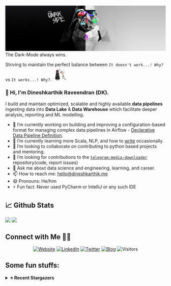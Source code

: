 ![](https://github.com/Dineshkarthik/Dineshkarthik/blob/master/assets/cover.jpg)
The Dark-Mode always wins.

Striving to maintain the perfect balance between `It doesn't work...! Why?` vs `It works...! Why?`. <img src="https://github.com/Dineshkarthik/Dineshkarthik/blob/master/assets/starwars_fight.gif" width="50">


### 👋 Hi, I'm Dineshkarthik Raveendran (DK).

I build and maintain optimized, scalable and highly available **data pipelines** ingesting data into **Data Lake** & **Data Warehouse** which facilitate deeper analysis, reporting and ML modelling.


- 🔭 I’m currently working on building and improving a configuration-based format for managing complex data pipelines in Airflow - [Declarative Data Pipeline Definition](https://www.thoughtworks.com/de/radar/techniques?blipid=202005084).
- 🌱 I’m currently learning more Scala, NLP, and how to [write](https://medium.com/@dineshkarthik.r) occasionally.
- 👯 I’m looking to collaborate on contributing to python based projects and mentoring.
- 🤔 I’m looking for contributions to the [`telegram-media-downloader`](https://github.com/Dineshkarthik/telegram_media_downloader) repository(code, report issues) 
- 💬 Ask me about data science and engineering, learning, and career.
- 📫 How to reach me: [hello@dineshkarthik.me](mailto:hello@dineshkarthik.me)
- 😄 Pronouns: He/him
- ⚡ Fun fact: Never used PyCharm or IntelliJ or any such IDE

## 📈 Github Stats
<img height="180em" src="https://github-readme-stats.vercel.app/api?username=Dineshkarthik&show_icons=true&hide_border=true&&count_private=true&include_all_commits=true" />
<img height="180em" src="https://github-readme-streak-stats.herokuapp.com/?user=Dineshkarthik&hide_border=true" />
  
## Connect with Me 🤝🏻

<p align="center">
<a href="https://dineshkarthik.me"><img alt="Website" src="https://img.shields.io/badge/Website-dineshkarthik.me-blue?style=flat&logo=google-chrome"></a>
<a href="https://www.linkedin.com/in/dineshkarthik-r/"><img alt="LinkedIn" src="https://img.shields.io/badge/LinkedIN-Dineshkarthik%20Raveendran-blue?style=flat&logo=linkedin"></a>
<a href="https://twitter.com/Dineshkarthik_R"><img alt="Twitter" src="https://img.shields.io/badge/Twitter-Dineshkarthik%20R-blue?style=flat&logo=twitter"></a>
<a href="https://medium.com/@dineshkarthik.r"><img alt="Blog" src="https://img.shields.io/badge/Medium-Dineshkarthik%20Raveendran-blue?style=flat&logo=medium"></a>
<img alt="Visitors" src="https://visitor-badge.laobi.icu/badge?page_id=Dineshkarthik">
</p>


## Some fun stuffs:

<details>
  <summary><b>⭐ Recent Stargazers</b></summary>
  <table cellspacing="0" cellpadding="0" style="border: none;">
    <tbody cellspacing="0" cellpadding="0" style="border: none;">
      <tr style="border: none;">
        <td style="border: none">
          <a href="https://github.com/Jasonca2">
            <img
              style="border-radius: 50%;"
              align="left"
              src="https://avatars.githubusercontent.com/u/5758786?u=c9f75bcc326dd4447e45bf3804c2286325868e82&v=4"
              width="96"
              height="65"
            />
          </a>
        </td>
        <td style="border: none">
          <div>
            <a href="https://github.com/Jasonca2">Jason Ahlstrand</a> 
            starred <a href="https://github.com/Dineshkarthik/codility-training">codility-training</a>
          </div>
          <div>
            User Bio: Nothing to 👀 here , no bio...!!
          </div>
        </td>
      </tr>
      <tr style="border: none;">
        <td style="border: none">
          <a href="https://github.com/469277027">
            <img
              style="border-radius: 50%;"
              align="left"
              src="https://avatars.githubusercontent.com/u/15622368?v=4"
              width="96"
              height="65"
            />
          </a>
        </td>
        <td style="border: none">
          <div>
            <a href="https://github.com/469277027">Angel</a> 
            starred <a href="https://github.com/Dineshkarthik/telegram_media_downloader">telegram_media_downloader</a>
          </div>
          <div>
            User Bio: Nothing to 👀 here , no bio...!!
          </div>
        </td>
      </tr>
      <tr style="border: none;">
        <td style="border: none">
          <a href="https://github.com/kimjoonja">
            <img
              style="border-radius: 50%;"
              align="left"
              src="https://avatars.githubusercontent.com/u/35526029?u=07ce53c07e583e08cc735ba97a940bd5e83a501c&v=4"
              width="96"
              height="65"
            />
          </a>
        </td>
        <td style="border: none">
          <div>
            <a href="https://github.com/kimjoonja">김준자 (Kim Joon Ja)</a> 
            starred <a href="https://github.com/Dineshkarthik/Whatsapp-analyzer">Whatsapp-analyzer</a>
          </div>
          <div>
            User Bio: 때로는 인생이 벽돌로 된 무언가로 머리를 치는 것 같다. 하지만 희망을 잃지 마라 (Sometimes life hits you in the head with a brick. Don't lose faith)
          </div>
        </td>
      </tr>
      <tr style="border: none;">
        <td style="border: none">
          <a href="https://github.com/aliiy">
            <img
              style="border-radius: 50%;"
              align="left"
              src="https://avatars.githubusercontent.com/u/35217559?v=4"
              width="96"
              height="65"
            />
          </a>
        </td>
        <td style="border: none">
          <div>
            <a href="https://github.com/aliiy">aliiy</a> 
            starred <a href="https://github.com/Dineshkarthik/telegram_media_downloader">telegram_media_downloader</a>
          </div>
          <div>
            User Bio: Nothing to 👀 here , no bio...!!
          </div>
        </td>
      </tr>
      <tr style="border: none;">
        <td style="border: none">
          <a href="https://github.com/oneisall8955">
            <img
              style="border-radius: 50%;"
              align="left"
              src="https://avatars.githubusercontent.com/u/44989283?u=1f830d737272cc5413043b240d64c50748f892e8&v=4"
              width="96"
              height="65"
            />
          </a>
        </td>
        <td style="border: none">
          <div>
            <a href="https://github.com/oneisall8955">刘志聪</a> 
            starred <a href="https://github.com/Dineshkarthik/telegram_media_downloader">telegram_media_downloader</a>
          </div>
          <div>
            User Bio: keep coding,keep loving.
          </div>
        </td>
      </tr>
      <tr style="border: none;">
        <td style="border: none">
          <a href="https://github.com/Sarvesh-Kesharwani">
            <img
              style="border-radius: 50%;"
              align="left"
              src="https://avatars.githubusercontent.com/u/22115102?u=908e725a3a57b1baa8a3be73cdb75a94515f7650&v=4"
              width="96"
              height="65"
            />
          </a>
        </td>
        <td style="border: none">
          <div>
            <a href="https://github.com/Sarvesh-Kesharwani">Sarvesh Kesharwani</a> 
            starred <a href="https://github.com/Dineshkarthik/telegram_media_downloader">telegram_media_downloader</a>
          </div>
          <div>
            User Bio: Machine Learning Engineer,
Well versed with sklearn and tensorflow, exploring keras and ivy.
          </div>
        </td>
      </tr>
      <tr style="border: none;">
        <td style="border: none">
          <a href="https://github.com/swhz">
            <img
              style="border-radius: 50%;"
              align="left"
              src="https://avatars.githubusercontent.com/u/20467764?u=4621b9169277f04b9fa15338a3be3966088ff2ca&v=4"
              width="96"
              height="65"
            />
          </a>
        </td>
        <td style="border: none">
          <div>
            <a href="https://github.com/swhz">swhz</a> 
            starred <a href="https://github.com/Dineshkarthik/telegram_media_downloader">telegram_media_downloader</a>
          </div>
          <div>
            User Bio: 热爱互联网，喜欢编程，前端开发者
          </div>
        </td>
      </tr>
      <tr style="border: none;">
        <td style="border: none">
          <a href="https://github.com/ayaz-z">
            <img
              style="border-radius: 50%;"
              align="left"
              src="https://avatars.githubusercontent.com/u/13221522?u=18d33000b77171f2dc3c2ddb5c8767b2786a52e1&v=4"
              width="96"
              height="65"
            />
          </a>
        </td>
        <td style="border: none">
          <div>
            <a href="https://github.com/ayaz-z">Eugene Dobrodeev</a> 
            starred <a href="https://github.com/Dineshkarthik/telegram_media_downloader">telegram_media_downloader</a>
          </div>
          <div>
            User Bio: make sense? good
          </div>
        </td>
      </tr>
      <tr style="border: none;">
        <td style="border: none">
          <a href="https://github.com/AmeSpiceYu">
            <img
              style="border-radius: 50%;"
              align="left"
              src="https://avatars.githubusercontent.com/u/88890267?v=4"
              width="96"
              height="65"
            />
          </a>
        </td>
        <td style="border: none">
          <div>
            <a href="https://github.com/AmeSpiceYu">AmeSpiceYu</a> 
            starred <a href="https://github.com/Dineshkarthik/telegram_media_downloader">telegram_media_downloader</a>
          </div>
          <div>
            User Bio: Nothing to 👀 here , no bio...!!
          </div>
        </td>
      </tr>
      <tr style="border: none;">
        <td style="border: none">
          <a href="https://github.com/sherwinwater">
            <img
              style="border-radius: 50%;"
              align="left"
              src="https://avatars.githubusercontent.com/u/51765660?u=adb716de4766db76b29e4f92ae116139b19753e5&v=4"
              width="96"
              height="65"
            />
          </a>
        </td>
        <td style="border: none">
          <div>
            <a href="https://github.com/sherwinwater">Shuwen</a> 
            starred <a href="https://github.com/Dineshkarthik/codility-training">codility-training</a>
          </div>
          <div>
            User Bio: Software Developer
          </div>
        </td>
      </tr>
      </tbody>
  </table>
</details>